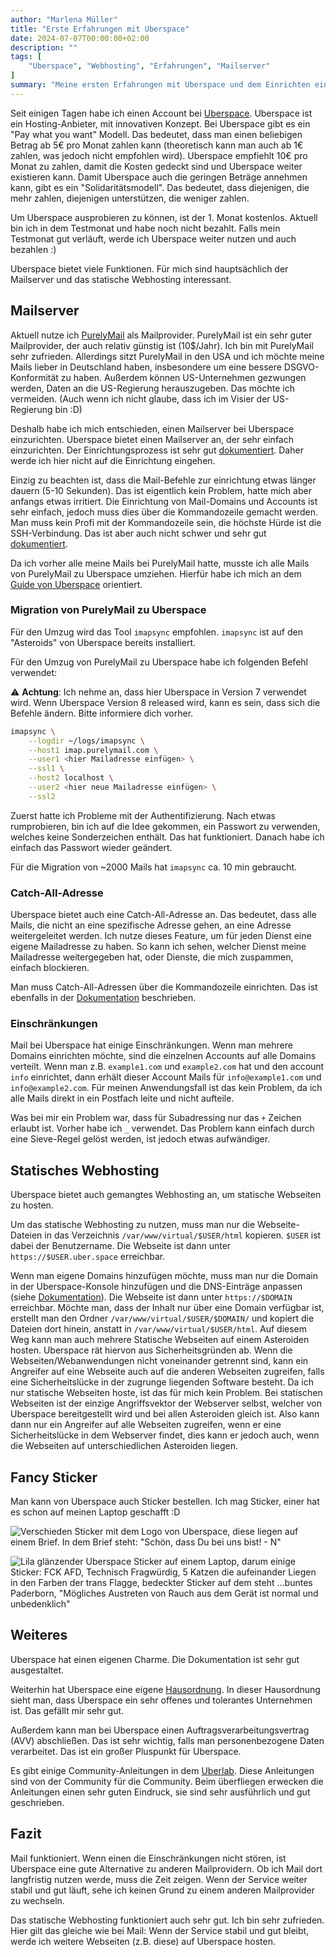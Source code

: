 ```yaml
---
author: "Marlena Müller"
title: "Erste Erfahrungen mit Uberspace"
date: 2024-07-07T00:00:00+02:00
description: ""
tags: [
    "Uberspace", "Webhosting", "Erfahrungen", "Mailserver"
]
summary: "Meine ersten Erfahrungen mit Uberspace und dem Einrichten eines Mailservers und von statischen Webseiten."
---
```


Seit einigen Tagen habe ich einen Account bei [Uberspace](https://uberspace.de/). Uberspace ist ein Hosting-Anbieter, mit innovativen Konzept. Bei Uberspace gibt es ein "Pay what you want" Modell. Das bedeutet, dass man einen beliebigen Betrag ab 5€ pro Monat zahlen kann (theoretisch kann man auch ab 1€ zahlen, was jedoch nicht empfohlen wird). Uberspace empfiehlt 10€ pro Monat zu zahlen, damit die Kosten gedeckt sind und Uberspace weiter existieren kann. Damit Uberspace auch die geringen Beträge annehmen kann, gibt es ein "Solidaritätsmodell". Das bedeutet, dass diejenigen, die mehr zahlen, diejenigen unterstützen, die weniger zahlen.

Um Uberspace ausprobieren zu können, ist der 1. Monat kostenlos. Aktuell bin ich in dem Testmonat und habe noch nicht bezahlt. Falls mein Testmonat gut verläuft, werde ich Uberspace weiter nutzen und auch bezahlen :)

Uberspace bietet viele Funktionen. Für mich sind hauptsächlich der Mailserver und das statische Webhosting interessant.

## Mailserver

Aktuell nutze ich [PurelyMail](https://purelymail.com/) als Mailprovider. PurelyMail ist ein sehr guter Mailprovider, der auch relativ günstig ist (10$/Jahr). Ich bin mit PurelyMail sehr zufrieden. Allerdings sitzt PurelyMail in den USA und ich möchte meine Mails lieber in Deutschland haben, insbesondere um eine bessere DSGVO-Konformität zu haben. Außerdem können US-Unternehmen gezwungen werden, Daten an die US-Regierung herauszugeben. Das möchte ich vermeiden. (Auch wenn ich nicht glaube, dass ich im Visier der US-Regierung bin :D)

Deshalb habe ich mich entschieden, einen Mailserver bei Uberspace einzurichten. Uberspace bietet einen Mailserver an, der sehr einfach einzurichten. Der Einrichtungsprozess ist sehr gut [dokumentiert](https://manual.uberspace.de/mail-access/). Daher werde ich hier nicht auf die Einrichtung eingehen.

Einzig zu beachten ist, dass die Mail-Befehle zur einrichtung etwas länger dauern (5-10 Sekunden). Das ist eigentlich kein Problem, hatte mich aber anfangs etwas irritiert.
Die Einrichtung von Mail-Domains und Accounts ist sehr einfach, jedoch muss dies über die Kommandozeile gemacht werden. Man muss kein Profi mit der Kommandozeile sein, die höchste Hürde ist die SSH-Verbindung. Das ist aber auch nicht schwer und sehr gut [dokumentiert](https://manual.uberspace.de/basics-ssh/).

Da ich vorher alle meine Mails bei PurelyMail hatte, musste ich alle Mails von PurelyMail zu Uberspace umziehen.
Hierfür habe ich mich an dem [Guide von Uberspace](https://lab.uberspace.de/howto_migrate-mails/) orientiert.

### Migration von PurelyMail zu Uberspace

Für den Umzug wird das Tool `imapsync` empfohlen. `imapsync` ist auf den "Asteroids" von Uberspace bereits installiert.

Für den Umzug von PurelyMail zu Uberspace habe ich folgenden Befehl verwendet:

:warning: **Achtung**: Ich nehme an, dass hier Uberspace in Version 7 verwendet wird. Wenn Uberspace Version 8 released wird, kann es sein, dass sich die Befehle ändern. Bitte informiere dich vorher.

```bash
imapsync \
    --logdir ~/logs/imapsync \
    --host1 imap.purelymail.com \
    --user1 <hier Mailadresse einfügen> \
    --ssl1 \
    --host2 localhost \
    --user2 <hier neue Mailadresse einfügen> \
    --ssl2
```

Zuerst hatte ich Probleme mit der Authentifizierung. Nach etwas rumprobieren, bin ich auf die Idee gekommen, ein Passwort zu verwenden, welches keine Sonderzeichen enthält. Das hat funktioniert. Danach habe ich einfach das Passwort wieder geändert.

Für die Migration von ~2000 Mails hat `imapsync` ca. 10 min gebraucht.

### Catch-All-Adresse

Uberspace bietet auch eine Catch-All-Adresse an. Das bedeutet, dass alle Mails, die nicht an eine spezifische Adresse gehen, an eine Adresse weitergeleitet werden.
Ich nutze dieses Feature, um für jeden Dienst eine eigene Mailadresse zu haben. So kann ich sehen, welcher Dienst meine Mailadresse weitergegeben hat, oder Dienste, die mich zuspammen, einfach blockieren.

Man muss Catch-All-Adressen über die Kommandozeile einrichten. Das ist ebenfalls in der [Dokumentation](https://manual.uberspace.de/mail-mailboxes/#catch-all-mailbox) beschrieben.

### Einschränkungen

Mail bei Uberspace hat einige Einschränkungen. Wenn man mehrere Domains einrichten möchte, sind die einzelnen Accounts auf alle Domains verteilt. Wenn man z.B. `example1.com` und `example2.com` hat und den account `info` einrichtet, dann erhält dieser Account Mails für `info@example1.com` und `info@example2.com`.
Für meinen Anwendungsfall ist das kein Problem, da ich alle Mails direkt in ein Postfach leite und nicht aufteile.

Was bei mir ein Problem war, dass für Subadressing nur das `+` Zeichen erlaubt ist. Vorher habe ich `_` verwendet. Das Problem kann einfach durch eine Sieve-Regel gelöst werden, ist jedoch etwas aufwändiger.

## Statisches Webhosting

Uberspace bietet auch gemangtes Webhosting an, um statische Webseiten zu hosten. 

Um das statische Webhosting zu nutzen, muss man nur die Webseite-Dateien in das Verzeichnis `/var/www/virtual/$USER/html` kopieren. `$USER` ist dabei der Benutzername. Die Webseite ist dann unter `https://$USER.uber.space` erreichbar.

Wenn man eigene Domains hinzufügen möchte, muss man nur die Domain in der Uberspace-Konsole hinzufügen und die DNS-Einträge anpassen (siehe [Dokumentation](https://manual.uberspace.de/web-domains/)). Die Webseite ist dann unter `https://$DOMAIN` erreichbar.
Möchte man, dass der Inhalt nur über eine Domain verfügbar ist, erstellt man den Ordner `/var/www/virtual/$USER/$DOMAIN/` und kopiert die Dateien dort hinein, anstatt in `/var/www/virtual/$USER/html`. Auf diesem Weg kann man auch mehrere Statische Webseiten auf einem Asteroiden hosten.
Uberspace rät hiervon aus Sicherheitsgründen ab. Wenn die Webseiten/Webanwendungen nicht voneinander getrennt sind, kann ein Angreifer auf eine Webseite auch auf die anderen Webseiten zugreifen, falls eine Sicherheitslücke in der zugrunge liegenden Software besteht. Da ich nur statische Webseiten hoste, ist das für mich kein Problem. Bei statischen Webseiten ist der einzige Angriffsvektor der Webserver selbst, welcher von Uberspace bereitgestellt wird und bei allen Asteroiden gleich ist. Also kann dann nur ein Angreifer auf alle Webseiten zugreifen, wenn er eine Sicherheitslücke in dem Webserver findet, dies kann er jedoch auch, wenn die Webseiten auf unterschiedlichen Asteroiden liegen.

## Fancy Sticker

Man kann von Uberspace auch Sticker bestellen. Ich mag Sticker, einer hat es schon auf meinen Laptop geschafft :D

![Verschieden Sticker mit dem Logo von Uberspace, diese liegen auf einem Brief. In dem Brief steht: "Schön, dass Du bei uns bist! - N"](/images/uberspace/brief.jpeg)

![Lila glänzender Uberspace Sticker auf einem Laptop, darum einige Sticker: FCK AFD, Technisch Fragwürdig, 5 Katzen die aufeinander Liegen in den Farben der trans Flagge, bedeckter Sticker auf dem steht ...buntes Paderborn,  "Mögliches Austreten von Rauch aus dem Gerät ist normal und unbedenklich"](/images/uberspace/laptop.jpeg)

## Weiteres

Uberspace hat einen eigenen Charme. Die Dokumentation ist sehr gut ausgestaltet.

Weiterhin hat Uberspace eine eigene [Hausordnung](https://uberspace.de/de/about/houserules/). In dieser Hausordnung sieht man, dass Uberspace ein sehr offenes und tolerantes Unternehmen ist. Das gefällt mir sehr gut.

Außerdem kann man bei Uberspace einen Auftragsverarbeitungsvertrag (AVV) abschließen. Das ist sehr wichtig, falls man personenbezogene Daten verarbeitet. Das ist ein großer Pluspunkt für Uberspace.

Es gibt einige Community-Anleitungen in dem [Uberlab](https://lab.uberspace.de/). Diese Anleitungen sind von der Community für die Community. Beim überfliegen erwecken die Anleitungen einen sehr guten Eindruck, sie sind sehr ausführlich und gut geschrieben.

## Fazit

Mail funktioniert. Wenn einen die Einschränkungen nicht stören, ist Uberspace eine gute Alternative zu anderen Mailprovidern. Ob ich Mail dort langfristig nutzen werde, muss die Zeit zeigen. Wenn der Service weiter stabil und gut läuft, sehe ich keinen Grund zu einem anderen Mailprovider zu wechseln.

Das statische Webhosting funktioniert auch sehr gut. Ich bin sehr zufrieden.  Hier gilt das gleiche wie bei Mail: Wenn der Service stabil und gut bleibt, werde ich weitere Webseiten (z.B. diese) auf Uberspace hosten.
